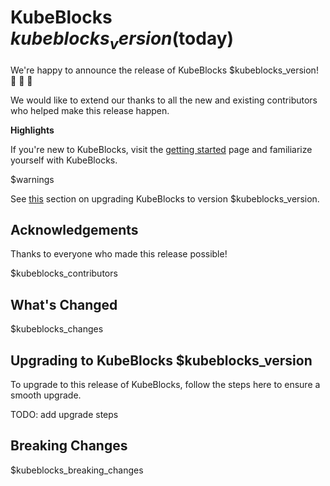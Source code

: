 # KubeBlocks $kubeblocks_version ($today)

We're happy to announce the release of KubeBlocks $kubeblocks_version! 🚀 🎉 🎈

We would like to extend our thanks to all the new and existing contributors who helped make this release happen.

**Highlights**

If you're new to KubeBlocks, visit the [getting started](https://kubeblocks.io) page and
familiarize yourself with KubeBlocks.

$warnings

See [this](#upgrading-to-kubeblocks-$kubeblocks_version) section on upgrading KubeBlocks to version $kubeblocks_version.

## Acknowledgements

Thanks to everyone who made this release possible!

$kubeblocks_contributors

## What's Changed
$kubeblocks_changes

## Upgrading to KubeBlocks $kubeblocks_version

To upgrade to this release of KubeBlocks, follow the steps here to ensure a smooth upgrade.

TODO: add upgrade steps

## Breaking Changes

$kubeblocks_breaking_changes
